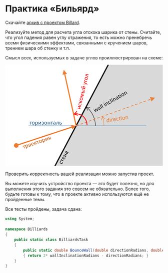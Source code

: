 # Практика «Бильярд»

Скачайте [архив с проектом Billard](Billiards.zip).

Реализуйте метод для расчета угла отскока шарика от стены. Считайте, что угол падения равен углу отражения, то есть можно пренебречь всеми физическими эффектами, связанными с кручением шаров, трением шара об стенку и т.п.

Смысл всех, используемых в задаче углов проиллюстрирован на схеме:

<p float="left">
<img src="BilliardTask.png" width="700" />
</p>

Проверить корректность вашей реализации можно запустив проект.

Вы можете изучить устройство проекта — это будет полезно, но для выполнения этого задания это совсем не обязательно. Более того, будьте готовы к тому, что в проекте активно используются ещё не пройденные темы.

Все тесты пройдены, задача сдана:
```cs
using System;

namespace Billiards
{
    public static class BilliardsTask
    {
        public static double BounceWall(double directionRadians, double wallInclinationRadians)
		{ return 2* wallInclinationRadians - directionRadians; }
    }
}
```